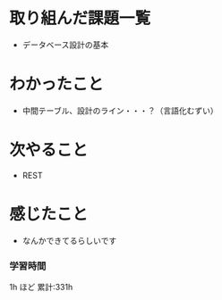 # 取り組んだ課題一覧
- データベース設計の基本
# わかったこと
- 中間テーブル、設計のライン・・・？（言語化むずい）
# 次やること
- REST
# 感じたこと
- なんかできてるらしいです
### 学習時間

1h ほど
累計:331h



